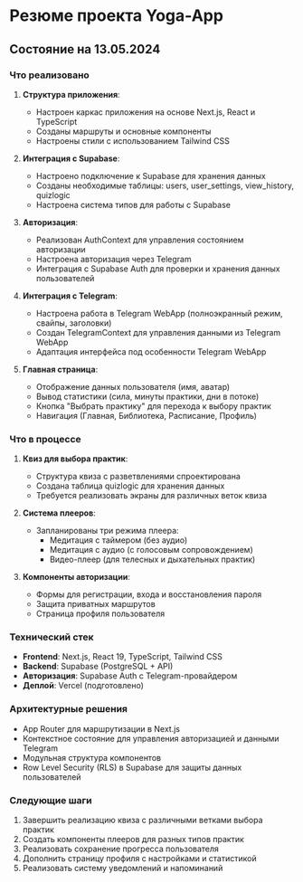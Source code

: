 # Резюме проекта Yoga-App

## Состояние на 13.05.2024

### Что реализовано
1. **Структура приложения**:
   - Настроен каркас приложения на основе Next.js, React и TypeScript
   - Созданы маршруты и основные компоненты
   - Настроены стили с использованием Tailwind CSS

2. **Интеграция с Supabase**:
   - Настроено подключение к Supabase для хранения данных
   - Созданы необходимые таблицы: users, user_settings, view_history, quizlogic
   - Настроена система типов для работы с Supabase

3. **Авторизация**:
   - Реализован AuthContext для управления состоянием авторизации
   - Настроена авторизация через Telegram
   - Интеграция с Supabase Auth для проверки и хранения данных пользователей

4. **Интеграция с Telegram**:
   - Настроена работа в Telegram WebApp (полноэкранный режим, свайпы, заголовки)
   - Создан TelegramContext для управления данными из Telegram WebApp
   - Адаптация интерфейса под особенности Telegram WebApp

5. **Главная страница**:
   - Отображение данных пользователя (имя, аватар)
   - Вывод статистики (сила, минуты практики, дни в потоке)
   - Кнопка "Выбрать практику" для перехода к выбору практик
   - Навигация (Главная, Библиотека, Расписание, Профиль)

### Что в процессе
1. **Квиз для выбора практик**:
   - Структура квиза с разветвлениями спроектирована
   - Создана таблица quizlogic для хранения данных
   - Требуется реализовать экраны для различных веток квиза

2. **Система плееров**:
   - Запланированы три режима плеера:
     - Медитация с таймером (без аудио)
     - Медитация с аудио (с голосовым сопровождением)
     - Видео-плеер (для телесных и дыхательных практик)

3. **Компоненты авторизации**:
   - Формы для регистрации, входа и восстановления пароля
   - Защита приватных маршрутов
   - Страница профиля пользователя

### Технический стек
- **Frontend**: Next.js, React 19, TypeScript, Tailwind CSS
- **Backend**: Supabase (PostgreSQL + API)
- **Авторизация**: Supabase Auth с Telegram-провайдером
- **Деплой**: Vercel (подготовлено)

### Архитектурные решения
- App Router для маршрутизации в Next.js
- Контекстное состояние для управления авторизацией и данными Telegram
- Модульная структура компонентов
- Row Level Security (RLS) в Supabase для защиты данных пользователей

### Следующие шаги
1. Завершить реализацию квиза с различными ветками выбора практик
2. Создать компоненты плееров для разных типов практик
3. Реализовать сохранение прогресса пользователя
4. Дополнить страницу профиля с настройками и статистикой
5. Реализовать систему уведомлений и напоминаний 